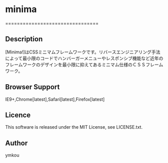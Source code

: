 # minima

================================


## Description
[Minima!]はCSSミニマムフレームワークです。リバースエンジニアリング手法によって最小限のコードでハンバーガーメニューやレスポンシブ機能など近年のフレームワークのデザインを最小限に抑えてあるミニマム仕様のＣＳＳフレームワーク。


## Browser Support

IE9+,Chrome[latest],Safari[latest],Firefox[latest]

## Licence

This software is released under the MIT License, see LICENSE.txt.

## Author

ymkou
